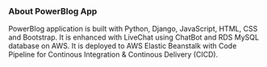 ### About PowerBlog App
PowerBlog application is built with Python, Django, JavaScript, HTML, CSS and Bootstrap. 
It is enhanced with LiveChat using ChatBot and RDS MySQL database on AWS. 
It is deployed to AWS Elastic Beanstalk with Code Pipeline for Continous Integration 
& Continous Delivery (CICD).